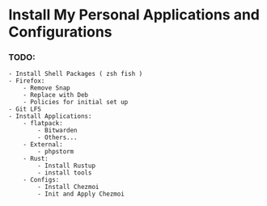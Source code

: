# Install My Personal Applications and Configurations

### TODO:
    - Install Shell Packages ( zsh fish )
    - Firefox:
        - Remove Snap
        - Replace with Deb
        - Policies for initial set up
    - Git LFS
    - Install Applications:
        - flatpack:
            - Bitwarden
            - Others...
        - External:
            - phpstorm
        - Rust:
            - Install Rustup
            - install tools
        - Configs:
            - Install Chezmoi
            - Init and Apply Chezmoi
